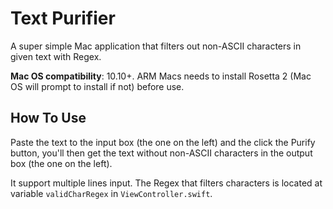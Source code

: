 # Text Purifier

A super simple Mac application that filters out non-ASCII characters in given text with Regex.

**Mac OS compatibility**: 10.10+. ARM Macs needs to install Rosetta 2 (Mac OS will prompt to install if not) before use.

## How To Use

Paste the text to the input box (the one on the left) and the click the Purify button, you'll then get the text without non-ASCII characters in the output box (the one on the left).

It support multiple lines input. The Regex that filters characters is located at variable `validCharRegex` in `ViewController.swift`.